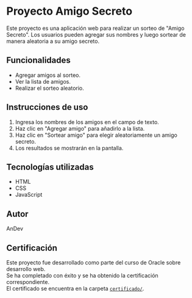 # Proyecto Amigo Secreto

Este proyecto es una aplicación web para realizar un sorteo de "Amigo Secreto". Los usuarios pueden agregar sus nombres y luego sortear de manera aleatoria a su amigo secreto.

## Funcionalidades
- Agregar amigos al sorteo.
- Ver la lista de amigos.
- Realizar el sorteo aleatorio.

## Instrucciones de uso
1. Ingresa los nombres de los amigos en el campo de texto.
2. Haz clic en "Agregar amigo" para añadirlo a la lista.
3. Haz clic en "Sortear amigo" para elegir aleatoriamente un amigo secreto.
4. Los resultados se mostrarán en la pantalla.

## Tecnologías utilizadas
- HTML
- CSS
- JavaScript

## Autor
AnDev

## Certificación

Este proyecto fue desarrollado como parte del curso de Oracle sobre desarrollo web.  
Se ha completado con éxito y se ha obtenido la certificación correspondiente.  
El certificado se encuentra en la carpeta [`certificado/`](certificado/).
